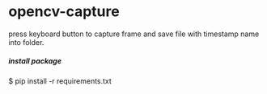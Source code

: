 # opencv-capture
press keyboard button to capture frame and save file with timestamp name into folder.

##### install package
$ pip install -r requirements.txt
